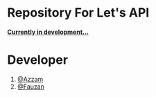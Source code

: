 # Repository For Let's API
<strong>[Currently in development...](https://letsapi.infinityfreeapp.com/index.php)</strong>

# Developer
1. [@Azzam](https://github.com/Azzamubaidillah)
2. [@Fauzan](https://github.com/Dadangdut33)